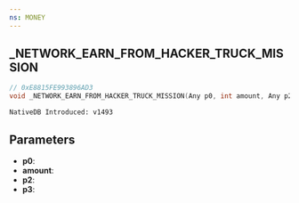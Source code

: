 ```yaml
---
ns: MONEY
---
```

## _NETWORK_EARN_FROM_HACKER_TRUCK_MISSION

```c
// 0xE8815FE993896AD3
void _NETWORK_EARN_FROM_HACKER_TRUCK_MISSION(Any p0, int amount, Any p2, Any p3);
```

```
NativeDB Introduced: v1493
```

## Parameters
* **p0**:
* **amount**:
* **p2**:
* **p3**:
